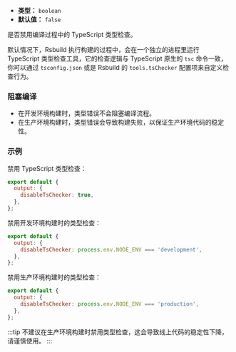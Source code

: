 - **类型：** `boolean`
- **默认值：** `false`

是否禁用编译过程中的 TypeScript 类型检查。

默认情况下，Rsbuild 执行构建的过程中，会在一个独立的进程里运行 TypeScript 类型检查工具，它的检查逻辑与 TypeScript 原生的 `tsc` 命令一致，你可以通过 `tsconfig.json` 或是 Rsbuild 的 `tools.tsChecker` 配置项来自定义检查行为。

### 阻塞编译

- 在开发环境构建时，类型错误不会阻塞编译流程。
- 在生产环境构建时，类型错误会导致构建失败，以保证生产环境代码的稳定性。

### 示例

禁用 TypeScript 类型检查：

```js
export default {
  output: {
    disableTsChecker: true,
  },
};
```

禁用开发环境构建时的类型检查：

```js
export default {
  output: {
    disableTsChecker: process.env.NODE_ENV === 'development',
  },
};
```

禁用生产环境构建时的类型检查：

```js
export default {
  output: {
    disableTsChecker: process.env.NODE_ENV === 'production',
  },
};
```

:::tip
不建议在生产环境构建时禁用类型检查，这会导致线上代码的稳定性下降，请谨慎使用。
:::
